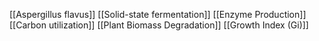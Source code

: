 [[Aspergillus flavus]]
[[Solid-state fermentation]]
[[Enzyme Production]]
[[Carbon utilization]]
[[Plant Biomass Degradation]]
[[Growth Index (Gi)]]
